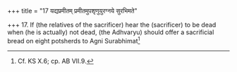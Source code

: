 +++
title = "17 यद्यप्रमीतम् प्रमीतमुपशृणुयुरग्नये सुरभिमते"

+++
17. If (the relatives of the sacrificer) hear the (sacrificer) to be dead when (he is actually) not dead, (the Adhvaryu) should offer a sacrificial bread on eight potsherds to Agni Surabhimat[^1]  


[^1]: Cf. KS X.6; cp. AB VII.9.
